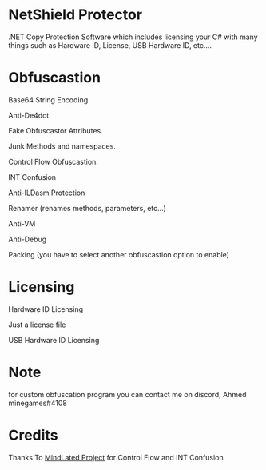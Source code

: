 # NetShield Protector
.NET Copy Protection Software which includes licensing your C# with many things such as Hardware ID, License, USB Hardware ID, etc....
# Obfuscastion
Base64 String Encoding.

Anti-De4dot.

Fake Obfuscastor Attributes.

Junk Methods and namespaces.

Control Flow Obfuscastion.

INT Confusion

Anti-ILDasm Protection

Renamer (renames methods, parameters, etc...)

Anti-VM

Anti-Debug

Packing (you have to select another obfuscastion option to enable)

# Licensing
Hardware ID Licensing

Just a license file

USB Hardware ID Licensing
# Note
for custom obfuscation program you can contact me on discord, Ahmed minegames#4108
# Credits

Thanks To <a href="https://github.com/Sato-Isolated/MindLated">MindLated Project</a> for Control Flow and INT Confusion
